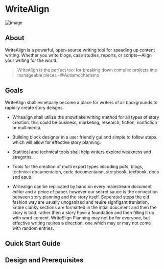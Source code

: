 # WriteAlign
![image](https://github.com/Autismocharismo/WriteAlign/assets/45924118/c7aafec4-db86-41d6-b79d-9453051cd53b)



## About
WriteAlign is a powerful, open-source writing tool for speeding up content writing. Whether you write blogs, case studies, reports, or scripts&mdash;Align your writing for the world.
> WriteAlign is the perfect tool for breaking down complex projects into manageable pieces -@Autismocharismo
## Goals
WriteAlign shall evnetually become a place for writers of all backgrounds to rapidily create story deisgns.

- Writealign shall utilize the snowflake writing method for all types of story creation. this could be business, marketing, research, fiction, nonfiction or multimedia.

- Building block designer in a user friendly gui and simple to follow steps. which will allow for effective story planning.

- Statitical and technical tools shall help writers explore weakness and stregnths.

- Tools for the creation of multi export types inlcuding pdfs, blogs, technical documentaion, code documentaion, storybook, textbook, docs snd epub.

- Writealign can be replicated by hand on every mainstream document editor and a peice of paper. however our secret sauce is the connection between story planning and the story itself. Seperated steps the old fashion way are usually unoganized and reuire signfigant tranlation. Entire clunky sections are formatted in the intial doucment and then the story is told. rather then a story have a foundation and then filling it up with word cement. WriteSlign Planning may not be for everyone, but effective writing reuires a direction. one which may or may not come with random entries.



## Quick Start Guide



## Design and Prerequisites
